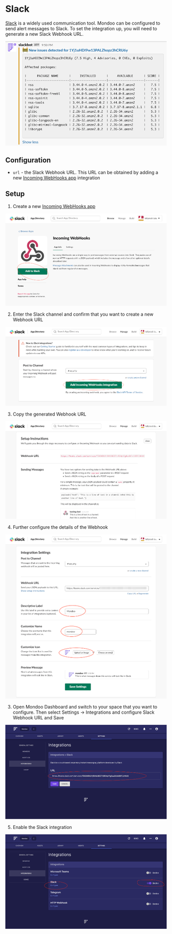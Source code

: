 # Slack

[Slack](https://slack.com/) is a widely used communication tool. Mondoo can be configured to send alert messages to Slack. To set the integration up, you will need to generate a new Slack Webhook URL.

![Mondoo Slack Alert](./slack-alert.png)

## Configuration

- `url` - the Slack Webhook URL. This URL can be obtained by adding a new [Incoming WebHooks app](https://slack.com/apps/A0F7XDUAZ-incoming-webhooks) integration

## Setup

1. Create a new [Incoming WebHooks app](https://slack.com/apps/A0F7XDUAZ-incoming-webhooks)

![Slack Directory](./slack-webhook-directory.png)

2. Enter the Slack channel and confirm that you want to create a new Webhook URL

![Slack Webhook Directory](./slack-webhook-create.png)

3. Copy the generated Webhook URL

![Slack Webhook Directory](./slack-webhook-created.png)

4. Further configure the details of the Webhook

![Configure Slack Webhook](./slack-webhook-configure.png)

3. Open Mondoo Dashboard and switch to your space that you want to configure. Then select Settings -> Integrations and configure Slack Webhook URL and Save

![Configure Slack in Mondoo](./slack-mondoo-configure.png)

5. Enable the Slack integration

![Enable Slack in Mondoo](./slack-mondoo-enable.png)
